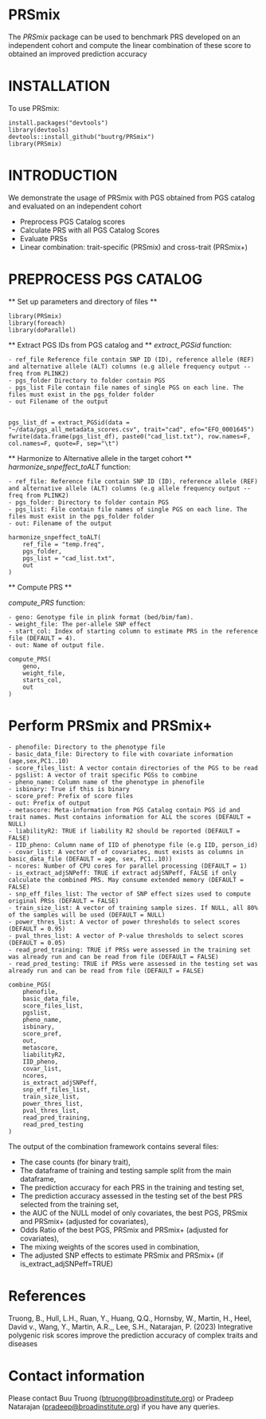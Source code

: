 # PRSmix

The *PRSmix* package can be used to benchmark PRS developed on an independent cohort and compute the linear combination of these score to obtained an improved prediction accuracy
# INSTALLATION
To use PRSmix:
```
install.packages("devtools")
library(devtools)
devtools::install_github("buutrg/PRSmix")
library(PRSmix)
```

# INTRODUCTION
We demonstrate the usage of PRSmix with PGS obtained from PGS catalog and evaluated on an independent cohort
- Preprocess PGS Catalog scores
- Calculate PRS with all PGS Catalog Scores
- Evaluate PRSs
- Linear combination: trait-specific (PRSmix) and cross-trait (PRSmix+)

# PREPROCESS PGS CATALOG
** Set up parameters and directory of files ** 
```
library(PRSmix)
library(foreach)
library(doParallel)

```

** Extract PGS IDs from PGS catalog and **
*extract_PGSid* function:
```
- ref_file Reference file contain SNP ID (ID), reference allele (REF) and alternative allele (ALT) columns (e.g allele frequency output --freq from PLINK2)
- pgs_folder Directory to folder contain PGS
- pgs_list File contain file names of single PGS on each line. The files must exist in the pgs_folder folder
- out Filename of the output


pgs_list_df = extract_PGSid(data = "~/data/pgs_all_metadata_scores.csv", trait="cad", efo="EFO_0001645")
fwrite(data.frame(pgs_list_df), paste0("cad_list.txt"), row.names=F, col.names=F, quote=F, sep="\t")

```

** Harmonize to Alternative allele in the target cohort **
*harmonize_snpeffect_toALT* function:
```
- ref_file: Reference file contain SNP ID (ID), reference allele (REF) and alternative allele (ALT) columns (e.g allele frequency output --freq from PLINK2)
- pgs_folder: Directory to folder contain PGS
- pgs_list: File contain file names of single PGS on each line. The files must exist in the pgs_folder folder
- out: Filename of the output
```

```
harmonize_snpeffect_toALT(
	ref_file = "temp.freq", 
	pgs_folder,
	pgs_list = "cad_list.txt",
	out
)

```
** Compute PRS ** 

*compute_PRS* function: 
```
- geno: Genotype file in plink format (bed/bim/fam).
- weight_file: The per-allele SNP effect
- start_col: Index of starting column to estimate PRS in the reference file (DEFAULT = 4).
- out: Name of output file.
```

```
compute_PRS(
	geno,
	weight_file,
	starts_col,
	out
)
```

# Perform PRSmix and PRSmix+

```
- phenofile: Directory to the phenotype file
- basic_data_file: Directory to file with covariate information (age,sex,PC1..10)
- score_files_list: A vector contain directories of the PGS to be read
- pgslist: A vector of trait specific PGSs to combine
- pheno_name: Column name of the phenotype in phenofile
- isbinary: True if this is binary
- score_pref: Prefix of score files
- out: Prefix of output
- metascore: Meta-information from PGS Catalog contain PGS id and trait names. Must contains information for ALL the scores (DEFAULT = NULL)
- liabilityR2: TRUE if liability R2 should be reported (DEFAULT = FALSE)
- IID_pheno: Column name of IID of phenotype file (e.g IID, person_id)
- covar_list: A vector of of covariates, must exists as columns in basic_data_file (DEFAULT = age, sex, PC1..10))
- ncores: Number of CPU cores for parallel processing (DEFAULT = 1)
- is_extract_adjSNPeff: TRUE if extract adjSNPeff, FALSE if only calculate the combined PRS. May consume extended memory (DEFAULT = FALSE)
- snp_eff_files_list: The vector of SNP effect sizes used to compute original PRSs (DEFAULT = FALSE)
- train_size_list: A vector of training sample sizes. If NULL, all 80% of the samples will be used (DEFAULT = NULL)
- power_thres_list: A vector of power thresholds to select scores (DEFAULT = 0.95)
- pval_thres_list: A vector of P-value thresholds to select scores (DEFAULT = 0.05)
- read_pred_training: TRUE if PRSs were assessed in the training set was already run and can be read from file (DEFAULT = FALSE)
- read_pred_testing: TRUE if PRSs were assessed in the testing set was already run and can be read from file (DEFAULT = FALSE)
```

```
combine_PGS(
	phenofile,
	basic_data_file,
	score_files_list,
	pgslist,
	pheno_name,
	isbinary,
	score_pref,
	out,
	metascore,
	liabilityR2,
	IID_pheno,
	covar_list,
	ncores,
	is_extract_adjSNPeff,
	snp_eff_files_list,
	train_size_list,
	power_thres_list,
	pval_thres_list,
	read_pred_training,
	read_pred_testing
)

```

The output of the combination framework contains several files:
- The case counts (for binary trait), 
- The dataframe of training and testing sample split from the main dataframe, 
- The prediction accuracy for each PRS in the training and testing set, 
- The prediction accuracy assessed in the testing set of the best PRS selected from the training set,
- the AUC of the NULL model of only covariates, the best PGS, PRSmix and PRSmix+ (adjusted for covariates), 
- Odds Ratio of the best PGS, PRSmix and PRSmix+ (adjusted for covariates), 
- The mixing weights of the scores used in combination, 
- The adjusted SNP effects to estimate PRSmix and PRSmix+ (if is_extract_adjSNPeff=TRUE)


# References
Truong, B., Hull, L.H., Ruan, Y., Huang, Q.Q., Hornsby, W., Martin, H., Heel, David v., Wang, Y., Martin, A.R.,, Lee, S.H., Natarajan, P. (2023) Integrative polygenic risk scores improve the prediction accuracy of complex traits and diseases

# Contact information
Please contact Buu Truong (btruong@broadinstitute.org) or Pradeep Natarajan (pradeep@broadinstitute.org) if you have any queries.